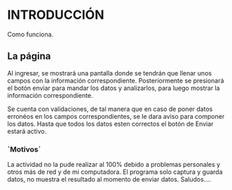 # INTRODUCCIÓN

Como funciona.

## La página

Al ingresar, se mostrará una pantalla donde se tendrán que llenar unos
campos con la información correspondiente. Posteriormente se
presionará el botón enviar para mandar los datos y analizarlos, para
luego mostrar la información correspondiente.


Se cuenta con validaciones, de tal manera que en caso de poner datos
erronéos en los campos correspondientes, se le dara aviso para
componer los datos. Hasta que todos los datos esten correctos el
botón de Enviar estará activo.


### `Motivos´

La actividad no la pude realizar al 100% debido a problemas personales
y otros más de red y de mi computadora.
El programa solo captura y guarda datos, no muestra el resultado al
momento de enviar datos.
Saludos....
